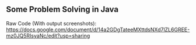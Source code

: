 ## Some Problem Solving in Java

Raw Code (With output screenshots): https://docs.google.com/document/d/14a2GDgTateeMXttdsNXd7lZL6GREE-mz0JQ5RIsyaNc/edit?usp=sharing
